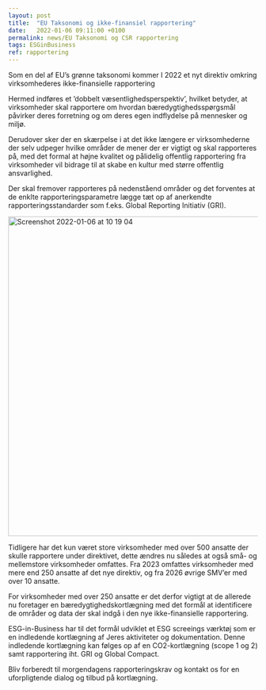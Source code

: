 ```yaml
---
layout: post
title:  "EU Taksonomi og ikke-finansiel rapportering"
date:   2022-01-06 09:11:00 +0100
permalink: news/EU Taksonomi og CSR rapportering
tags: ESGinBusiness
ref: rapportering
---
```


Som en del af EU’s grønne taksonomi kommer I 2022 et nyt direktiv omkring virksomhederes ikke-finansielle rapportering 

Hermed indføres et ’dobbelt væsentlighedsperspektiv’, hvilket betyder, at virksomheder skal rapportere om hvordan bæredygtighedsspørgsmål påvirker deres forretning og om deres egen indflydelse på mennesker og miljø. 

Derudover sker der en skærpelse i at det ikke længere er virksomhederne der selv udpeger hvilke områder de mener der er vigtigt og skal rapporteres på, med det formal at højne kvalitet og pålidelig offentlig rapportering fra virksomheder vil bidrage til at skabe en kultur med større offentlig ansvarlighed. 

Der skal fremover rapporteres på nedenståend områder og det forventes at de enklte rapporteringsparametre lægge tæt op af anerkendte rapporteringsstandarder som f.eks. Global Reporting Initiativ (GRI).

 <img width="645" alt="Screenshot 2022-01-06 at 10 19 04" src="https://user-images.githubusercontent.com/75361000/148363460-e93983c7-4662-4d2c-b461-3b21507fd653.png">


Tidligere har det kun været store virksomheder med over 500 ansatte der skulle rapportere under direktivet, dette ændres nu således at også små- og mellemstore virksomheder omfattes. Fra 2023 omfattes virksomheder med mere end 250 ansatte af det nye direktiv, og fra 2026 øvrige SMV’er med over 10 ansatte. 

For virksomheder med over 250 ansatte er det derfor vigtigt at de allerede nu foretager en bæredygtighedskortlægning med det formål at identificere de områder og data der skal indgå i den nye ikke-finansielle rapportering. 

ESG-in-Business har til det formål udviklet et ESG screeings værktøj som er en indledende kortlægning af Jeres aktiviteter og dokumentation. Denne indledende kortlægning kan følges op af en CO2-kortlægning (scope 1 og 2) samt rapportering iht. GRI og Global Compact.

Bliv forberedt til morgendagens rapporteringskrav og kontakt os for en uforpligtende dialog og tilbud på kortlægning. 
